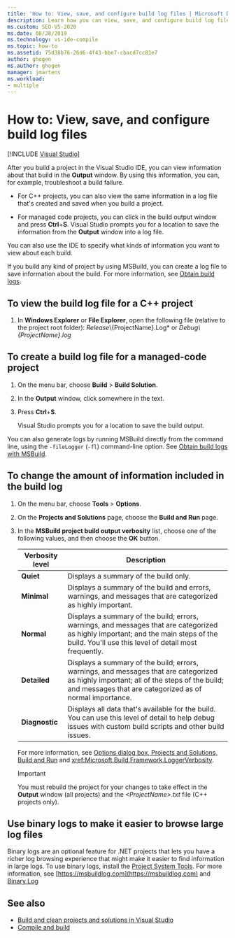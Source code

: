 ```yaml
---
title: 'How to: View, save, and configure build log files | Microsoft Docs'
description: Learn how you can view, save, and configure build log files. These files provide useful information for tasks like troubleshooting a build failure.
ms.custom: SEO-VS-2020
ms.date: 08/28/2019
ms.technology: vs-ide-compile
ms.topic: how-to
ms.assetid: 75d38b76-26d6-4f43-bbe7-cbacd7cc81e7
author: ghogen
ms.author: ghogen
manager: jmartens
ms.workload:
- multiple
---
```

# How to: View, save, and configure build log files

 [!INCLUDE [Visual Studio](~/includes/applies-to-version/vs-windows-only.md)]

After you build a project in the Visual Studio IDE, you can view information about that build in the **Output** window. By using this information, you can, for example, troubleshoot a build failure.

- For C++ projects, you can also view the same information in a log file that's created and saved when you build a project. 

- For managed code projects, you can click in the build output window and press **Ctrl**+**S**. Visual Studio prompts you for a location to save the information from the **Output** window into a log file.

You can also use the IDE to specify what kinds of information you want to view about each build.

If you build any kind of project by using MSBuild, you can create a log file to save information about the build. For more information, see [Obtain build logs](../msbuild/obtaining-build-logs-with-msbuild.md).

## To view the build log file for a C++ project

1. In **Windows Explorer** or **File Explorer**, open the following file (relative to the project root folder): *Release*\\{ProjectName}.Log* or *Debug\\{ProjectName}.log*

## To create a build log file for a managed-code project

1. On the menu bar, choose **Build** > **Build Solution**.

2. In the **Output** window, click somewhere in the text.

3. Press **Ctrl**+**S**.

   Visual Studio prompts you for a location to save the build output.

You can also generate logs by running MSBuild directly from the command line, using the `-fileLogger` (`-fl`) command-line option. See [Obtain build logs with MSBuild](../msbuild/obtaining-build-logs-with-msbuild.md).

## To change the amount of information included in the build log

1. On the menu bar, choose **Tools** > **Options**.

2. On the **Projects and Solutions** page, choose the **Build and Run** page.

3. In the **MSBuild project build output verbosity** list, choose one of the following values, and then choose the **OK** button.

    |Verbosity level|Description|
    | - |-----------------|
    |**Quiet**|Displays a summary of the build only.|
    |**Minimal**|Displays a summary of the build and errors, warnings, and messages that are categorized as highly important.|
    |**Normal**|Displays a summary of the build; errors, warnings, and messages that are categorized as highly important; and the main steps of the build. You'll use this level of detail most frequently.|
    |**Detailed**|Displays a summary of the build; errors, warnings, and messages that are categorized as highly important; all of the steps of the build; and messages that are categorized as of normal importance.|
    |**Diagnostic**|Displays all data that's available for the build. You can use this level of detail to help debug issues with custom build scripts and other build issues.|

     For more information, see [Options dialog box,  Projects and Solutions, Build and Run](../ide/reference/options-dialog-box-projects-and-solutions-build-and-run.md) and <xref:Microsoft.Build.Framework.LoggerVerbosity>.

    > [!IMPORTANT]
    > You must rebuild the project for your changes to take effect in the **Output** window (all projects) and the *\<ProjectName>.txt* file (C++ projects only).

## Use binary logs to make it easier to browse large log files

Binary logs are an optional feature for .NET projects that lets you have a richer log browsing experience that might make it easier to find information in large logs. To use binary logs, install the [Project System Tools](https://marketplace.visualstudio.com/items?itemName=VisualStudioProductTeam.ProjectSystemTools). For more information, see [https://msbuildlog.com](https://msbuildlog.com) and [Binary Log](https://github.com/microsoft/msbuild/blob/master/documentation/wiki/Binary-Log.md)

## See also

- [Build and clean projects and solutions in Visual Studio](../ide/building-and-cleaning-projects-and-solutions-in-visual-studio.md)
- [Compile and build](../ide/compiling-and-building-in-visual-studio.md)
